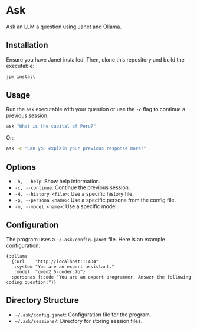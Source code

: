 # Ask

Ask an LLM a question using Janet and Ollama.

## Installation

Ensure you have Janet installed. Then, clone this repository and build the executable:

```sh
jpm install
```

## Usage

Run the `ask` executable with your question or use the `-c` flag to continue a previous session.

```sh
ask "What is the capital of Peru?"
```

Or:

```sh
ask -c "Can you explain your previous response more?"
```

## Options

- `-h, --help`: Show help information.
- `-c, --continue`: Continue the previous session.
- `-H, --history <file>`: Use a specific history file.
- `-p, --persona <name>`: Use a specific persona from the config file.
- `-m, --model <name>`: Use a specific model.

## Configuration

The program uses a `~/.ask/config.janet` file. Here is an example configuration:

```janet
{:ollama
  {:url    "http://localhost:11434"
   :system "You are an expert assistant."
   :model  "qwen2.5-coder:7b"}
  :personas {:code "You are an expert programmer. Answer the following coding question:"}}
```

## Directory Structure

- `~/.ask/config.janet`: Configuration file for the program.
- `~/.ask/sessions/`: Directory for storing session files.
